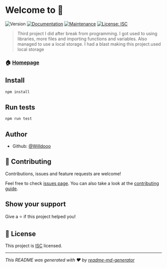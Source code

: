 # Welcome to  👋
![Version](https://img.shields.io/badge/version-1.0.0-blue.svg?cacheSeconds=2592000)
[![Documentation](https://img.shields.io/badge/documentation-yes-brightgreen.svg)](https://github.com/Willdooo/odinProject_toDoList#readme)
[![Maintenance](https://img.shields.io/badge/Maintained%3F-yes-green.svg)](https://github.com/Willdooo/odinProject_toDoList/graphs/commit-activity)
[![License: ISC](https://img.shields.io/github/license/Willdooo/)](https://github.com/Willdooo/odinProject_toDoList/blob/master/LICENSE)

> Third project I did after break from programming. I got used to using libraries, more files and importing functions and variables. Also managed to use a local storage. I had a blast making this project.used local storage

### 🏠 [Homepage](https://github.com/Willdooo/odinProject_toDoList#readme)

## Install

```sh
npm install
```

## Run tests

```sh
npm run test
```

## Author

* Github: [@Willdooo](https://github.com/Willdooo)

## 🤝 Contributing

Contributions, issues and feature requests are welcome!

Feel free to check [issues page](https://github.com/Willdooo/odinProject_toDoList/issues). You can also take a look at the [contributing guide](https://github.com/Willdooo/odinProject_toDoList/blob/master/CONTRIBUTING.md).

## Show your support

Give a ⭐️ if this project helped you!


## 📝 License

This project is [ISC](https://github.com/Willdooo/odinProject_toDoList/blob/master/LICENSE) licensed.

***
_This README was generated with ❤️ by [readme-md-generator](https://github.com/kefranabg/readme-md-generator)_